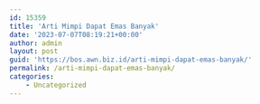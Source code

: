 ```yaml
---
id: 15359
title: 'Arti Mimpi Dapat Emas Banyak'
date: '2023-07-07T08:19:21+00:00'
author: admin
layout: post
guid: 'https://bos.awn.biz.id/arti-mimpi-dapat-emas-banyak/'
permalink: /arti-mimpi-dapat-emas-banyak/
categories:
    - Uncategorized
---
```


